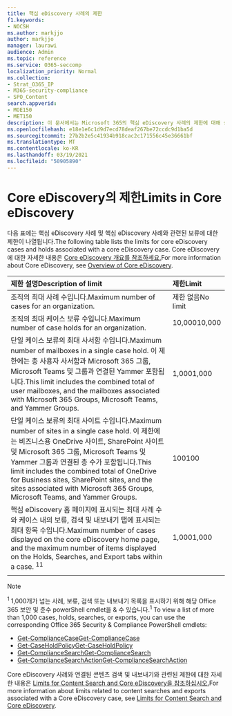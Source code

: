 ```yaml
---
title: 핵심 eDiscovery 사례의 제한
f1.keywords:
- NOCSH
ms.author: markjjo
author: markjjo
manager: laurawi
audience: Admin
ms.topic: reference
ms.service: O365-seccomp
localization_priority: Normal
ms.collection:
- Strat_O365_IP
- M365-security-compliance
- SPO_Content
search.appverid:
- MOE150
- MET150
description: 이 문서에서는 Microsoft 365의 핵심 eDiscovery 사례의 제한에 대해 설명하고 있습니다.
ms.openlocfilehash: e18e1e6c1d9d7ecd78deaf267be72ccdc9d1ba5d
ms.sourcegitcommit: 27b2b2e5c41934b918cac2c171556c45e36661bf
ms.translationtype: MT
ms.contentlocale: ko-KR
ms.lasthandoff: 03/19/2021
ms.locfileid: "50905890"
---
```

# <a name="limits-in-core-ediscovery"></a><span data-ttu-id="05706-103">Core eDiscovery의 제한</span><span class="sxs-lookup"><span data-stu-id="05706-103">Limits in Core eDiscovery</span></span>

<span data-ttu-id="05706-104">다음 표에는 핵심 eDiscovery 사례 및 핵심 eDiscovery 사례와 관련된 보류에 대한 제한이 나열됩니다.</span><span class="sxs-lookup"><span data-stu-id="05706-104">The following table lists the limits for core eDiscovery cases and holds associated with a core eDiscovery case.</span></span> <span data-ttu-id="05706-105">Core eDiscovery에 대한 자세한 내용은 [Core eDiscovery 개요를 참조하세요.](./get-started-core-ediscovery.md)</span><span class="sxs-lookup"><span data-stu-id="05706-105">For more information about Core eDiscovery, see [Overview of Core eDiscovery](./get-started-core-ediscovery.md).</span></span>
    
  | <span data-ttu-id="05706-106">제한 설명</span><span class="sxs-lookup"><span data-stu-id="05706-106">Description of limit</span></span> | <span data-ttu-id="05706-107">제한</span><span class="sxs-lookup"><span data-stu-id="05706-107">Limit</span></span> |
  |:-----|:-----|
  |<span data-ttu-id="05706-108">조직의 최대 사례 수입니다.</span><span class="sxs-lookup"><span data-stu-id="05706-108">Maximum number of cases for an organization.</span></span>  <br/> |<span data-ttu-id="05706-109">제한 없음</span><span class="sxs-lookup"><span data-stu-id="05706-109">No limit</span></span>  <br/> |
  |<span data-ttu-id="05706-110">조직의 최대 케이스 보류 수입니다.</span><span class="sxs-lookup"><span data-stu-id="05706-110">Maximum number of case holds for an organization.</span></span>  <br/> |<span data-ttu-id="05706-111">10,000</span><span class="sxs-lookup"><span data-stu-id="05706-111">10,000</span></span>  <br/> |
  |<span data-ttu-id="05706-112">단일 케이스 보류의 최대 사서함 수입니다.</span><span class="sxs-lookup"><span data-stu-id="05706-112">Maximum number of mailboxes in a single case hold.</span></span> <span data-ttu-id="05706-113">이 제한에는 총 사용자 사서함과 Microsoft 365 그룹, Microsoft Teams 및 그룹과 연결된 Yammer 포함됩니다.</span><span class="sxs-lookup"><span data-stu-id="05706-113">This limit includes the combined total of user mailboxes, and the mailboxes associated with Microsoft 365 Groups, Microsoft Teams, and Yammer Groups.</span></span>  <br/> |<span data-ttu-id="05706-114">1,000</span><span class="sxs-lookup"><span data-stu-id="05706-114">1,000</span></span>  <br/> |
  |<span data-ttu-id="05706-115">단일 케이스 보류의 최대 사이트 수입니다.</span><span class="sxs-lookup"><span data-stu-id="05706-115">Maximum number of sites in a single case hold.</span></span> <span data-ttu-id="05706-116">이 제한에는 비즈니스용 OneDrive 사이트, SharePoint 사이트 및 Microsoft 365 그룹, Microsoft Teams 및 Yammer 그룹과 연결된 총 수가 포함됩니다.</span><span class="sxs-lookup"><span data-stu-id="05706-116">This limit includes the combined total of OneDrive for Business sites, SharePoint sites, and the sites associated with Microsoft 365 Groups, Microsoft Teams, and Yammer Groups.</span></span>  <br/> |<span data-ttu-id="05706-117">100</span><span class="sxs-lookup"><span data-stu-id="05706-117">100</span></span>  <br/> |
  |<span data-ttu-id="05706-118">핵심 eDiscovery 홈 페이지에 표시되는 최대 사례 수와 케이스 내의 보류, 검색 및 내보내기 탭에 표시되는 최대 항목 수입니다.</span><span class="sxs-lookup"><span data-stu-id="05706-118">Maximum number of cases displayed on the core eDiscovery home page, and the maximum number of items displayed on the Holds, Searches, and Export tabs within a case.</span></span> <span data-ttu-id="05706-119"><sup>1</sup></span><span class="sxs-lookup"><span data-stu-id="05706-119"><sup>1</sup></span></span> |<span data-ttu-id="05706-120">1,000</span><span class="sxs-lookup"><span data-stu-id="05706-120">1,000</span></span>|
  |||

   > [!NOTE]
   > <span data-ttu-id="05706-121"><sup>1</sup> 1,000개가 넘는 사례, 보류, 검색 또는 내보내기 목록을 표시하기 위해 해당 Office 365 보안 및 준수 powerShell cmdlet을 & 수 있습니다.</span><span class="sxs-lookup"><span data-stu-id="05706-121"><sup>1</sup> To view a list of more than 1,000 cases, holds, searches, or exports, you can use the corresponding Office 365 Security & Compliance PowerShell cmdlets:</span></span>
   > 
   > - [<span data-ttu-id="05706-122">Get-ComplianceCase</span><span class="sxs-lookup"><span data-stu-id="05706-122">Get-ComplianceCase</span></span>](/powershell/module/exchange/get-compliancecase)
   > - [<span data-ttu-id="05706-123">Get-CaseHoldPolicy</span><span class="sxs-lookup"><span data-stu-id="05706-123">Get-CaseHoldPolicy</span></span>](/powershell/module/exchange/get-caseholdpolicy)
   > - [<span data-ttu-id="05706-124">Get-ComplianceSearch</span><span class="sxs-lookup"><span data-stu-id="05706-124">Get-ComplianceSearch</span></span>](/powershell/module/exchange/get-compliancesearch)
   > - [<span data-ttu-id="05706-125">Get-ComplianceSearchAction</span><span class="sxs-lookup"><span data-stu-id="05706-125">Get-ComplianceSearchAction</span></span>](/powershell/module/exchange/get-compliancesearchaction)

<span data-ttu-id="05706-126">Core eDiscovery 사례와 연결된 콘텐츠 검색 및 내보내기와 관련된 제한에 대한 자세한 내용은 [Limits for Content Search and Core eDiscovery을 참조하십시오.](limits-for-content-search.md)</span><span class="sxs-lookup"><span data-stu-id="05706-126">For more information about limits related to content searches and exports associated with a Core eDiscovery case, see [Limits for Content Search and Core eDiscovery](limits-for-content-search.md).</span></span>